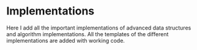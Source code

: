 # Implementations
Here I add all the important implementations of advanced data structures 
and algorithm implementations. All the templates of the different implementations
are added with working code.
